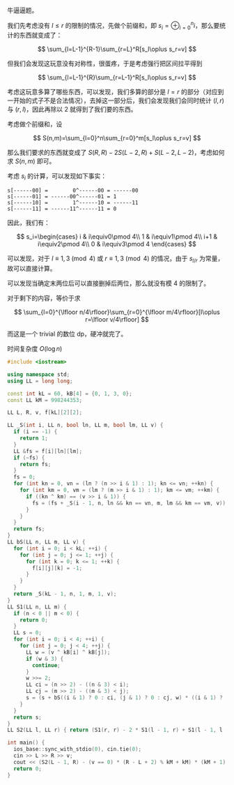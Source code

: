 牛逼逼题。

我们先考虑没有 $l\le r$ 的限制的情况，先做个前缀和，即 $s_i=\displaystyle\oplus_{i=0}^ni$，那么要统计的东西就变成了：

$$
\sum_{l=L-1}^{R-1}\sum_{r=L}^R[s_l\oplus s_r=v]
$$

但我们会发现这玩意没有对称性，很蛋疼，于是考虑强行把区间拉平得到

$$
\sum_{l=L-1}^{R}\sum_{r=L-1}^R[s_l\oplus s_r=v]
$$

考虑这玩意多算了哪些东西，可以发现，我们多算的部分是 $l=r$ 的部分（对应到一开始的式子不是合法情况），去掉这一部分后，我们会发现我们会同时统计 $(l,r)$ 与 $(r,l)$，因此再除以 $2$ 就得到了我们要的东西。

考虑做个前缀和，设

$$
S(n,m)=\sum_{l=0}^n\sum_{r=0}^m[s_l\oplus s_r=v]
$$

那么我们要求的东西就变成了 $S(R,R)-2S(L-2,R)+S(L-2,L-2)$，考虑如何求 $S(n,m)$ 即可。

考虑 $s_i$ 的计算，可以发现如下事实：

```
s[------00] =        0^------00 = ------00
s[------01] = ------00^------01 = 1
s[------10] =        1^------10 = ------11
s[------11] = ------11^------11 = 0
```

因此，我们有：

$$
s_i=\begin{cases}
  i & i\equiv0\pmod 4\\
  1 & i\equiv1\pmod 4\\
  i+1 & i\equiv2\pmod 4\\
  0 & i\equiv3\pmod 4
\end{cases}
$$

可以发现，对于 $l\equiv 1,3\pmod 4$ 或 $r\equiv 1,3\pmod 4$ 的情况，由于 $s_{l/r}$ 为常量，故可以直接计算。

可以发现当确定末两位后可以直接删掉后两位，那么就没有模 $4$ 的限制了。

对于剩下的内容，等价于求

$$
\sum_{l=0}^{\lfloor n/4\rfloor}\sum_{r=0}^{\lfloor m/4\rfloor}[l\oplus r=\lfloor v/4\rfloor]
$$

而这是一个 trivial 的数位 dp，硬冲就完了。

时间复杂度 $O(\log n)$

```cpp
#include <iostream>

using namespace std;
using LL = long long;

const int kL = 60, kB[4] = {0, 1, 3, 0};
const LL kM = 998244353;

LL L, R, v, f[kL][2][2];

LL _S(int i, LL n, bool ln, LL m, bool lm, LL v) {
  if (i == -1) {
    return 1;
  }
  LL &fs = f[i][ln][lm];
  if (~fs) {
    return fs;
  }
  fs = 0;
  for (int kn = 0, vn = (ln ? (n >> i & 1) : 1); kn <= vn; ++kn) {
    for (int km = 0, vm = (lm ? (m >> i & 1) : 1); km <= vm; ++km) {
      if ((kn ^ km) == (v >> i & 1)) {
        fs = (fs + _S(i - 1, n, ln && kn == vn, m, lm && km == vm, v)) % kM;
      }
    }
  }
  return fs;
}
LL bS(LL n, LL m, LL v) {
  for (int i = 0; i < kL; ++i) {
    for (int j = 0; j <= 1; ++j) {
      for (int k = 0; k <= 1; ++k) {
        f[i][j][k] = -1;
      }
    }
  }
  return _S(kL - 1, n, 1, m, 1, v);
}
LL S1(LL n, LL m) {
  if (n < 0 || m < 0) {
    return 0;
  }
  LL s = 0;
  for (int i = 0; i < 4; ++i) {
    for (int j = 0; j < 4; ++j) {
      LL w = (v ^ kB[i] ^ kB[j]);
      if (w & 3) {
        continue;
      }
      w >>= 2;
      LL ci = (n >> 2) - ((n & 3) < i);
      LL cj = (m >> 2) - ((m & 3) < j);
      s = (s + bS((i & 1) ? 0 : ci, (j & 1) ? 0 : cj, w) * ((i & 1) ? (ci + 1) % kM : 1) % kM * ((j & 1) ? (cj + 1) % kM : 1) % kM) % kM;
    }
  }
  return s;
}
LL S2(LL l, LL r) { return (S1(r, r) - 2 * S1(l - 1, r) + S1(l - 1, l - 1) + 2 * kM) % kM; }

int main() {
  ios_base::sync_with_stdio(0), cin.tie(0);
  cin >> L >> R >> v;
  cout << (S2(L - 1, R) - (v == 0) * (R - L + 2) % kM + kM) * (kM + 1) / 2 % kM;
  return 0;
}
```
